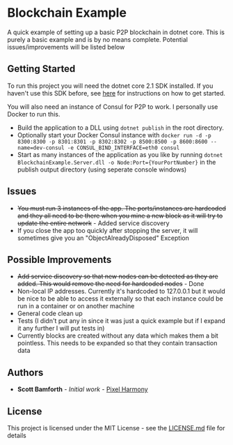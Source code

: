 # Blockchain Example

A quick example of setting up a basic P2P blockchain in dotnet core. This is purely a basic example and is by no means complete. Potential issues/improvements will be listed below

## Getting Started

To run this project you will need the dotnet core 2.1 SDK installed. If you haven't use this SDK before, see [here](https://www.microsoft.com/net/learn/get-started-with-dotnet-tutorial) for instructions on how to get started.

You will also need an instance of Consul for P2P to work. I personally use Docker to run this.

- Build the application to a DLL using `dotnet publish` in the root directory.
- Optionally start your Docker Consul instance with `docker run -d -p 8300:8300 -p 8301:8301 -p 8302:8302 -p 8500:8500 -p 8600:8600 --name=dev-consul -e CONSUL_BIND_INTERFACE=eth0 consul`
- Start as many instances of the application as you like by running `dotnet BlockchainExample.Server.dll -o Node:Port={YourPortNumber}` in the publish output directory (using seperate console windows)

## Issues

- ~~You must run 3 instances of the app. The ports/instances are hardcoded and they all need to be there when you mine a new block as it will try to update the entire network~~ - Added service discovery
- If you close the app too quickly after stopping the server, it will sometimes give you an "ObjectAlreadyDisposed" Exception

## Possible Improvements

- ~~Add service discovery so that new nodes can be detected as they are added. This would remove the need for hardcoded nodes~~ - Done
- Non-local IP addresses. Currently it's hardcoded to 127.0.0.1 but it would be nice to be able to access it externally so that each instance could be run in a container or on another machine
- General code clean up
- Tests (I didn't put any in since it was just a quick example but if I expand it any further I will put tests in)
- Currently blocks are created without any data which makes them a bit pointless. This needs to be expanded so that they contain transaction data

## Authors

* **Scott Bamforth** - *Initial work* - [Pixel Harmony](https://github.com/pixelharmony)

## License

This project is licensed under the MIT License - see the [LICENSE.md](LICENSE.md) file for details

